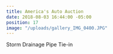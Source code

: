 ```yaml
---
title: America's Auto Auction
date: 2018-08-03 16:44:00 -05:00
position: 17
image: "/uploads/gallery_IMG_0400.JPG"
---
```


Storm Drainage Pipe Tie-in
